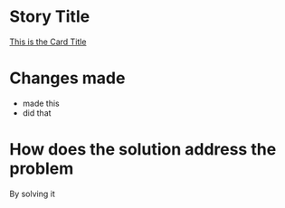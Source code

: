 # Story Title

[This is the Card Title](https://github.com/BosEriko/avemble/projects/)

# Changes made

- made this
- did that

# How does the solution address the problem

By solving it
